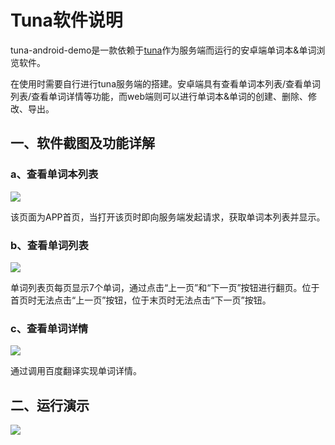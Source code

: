 # Tuna软件说明

tuna-android-demo是一款依赖于[tuna](https://github.com/xkfx/tuna)作为服务端而运行的安卓端单词本&单词浏览软件。

在使用时需要自行进行tuna服务端的搭建。安卓端具有查看单词本列表/查看单词列表/查看单词详情等功能，而web端则可以进行单词本&单词的创建、删除、修改、导出。

## 一、软件截图及功能详解

### a、查看单词本列表

<img src="docs/1.png" />

该页面为APP首页，当打开该页时即向服务端发起请求，获取单词本列表并显示。

### b、查看单词列表

<img src="docs/2.png" />

单词列表页每页显示7个单词，通过点击“上一页”和“下一页”按钮进行翻页。位于首页时无法点击“上一页”按钮，位于末页时无法点击“下一页”按钮。

### c、查看单词详情

<img src="docs/3.png" />

通过调用百度翻译实现单词详情。

## 二、运行演示

<img src="docs/4.gif" />





















